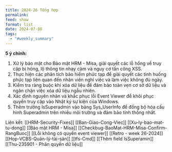 ```yaml
---
title: 2024-26 Tổng hợp
permalink: 
feed: show
format: list
date: 2024-07-08
tags:
  - "#weekly_summary"
---
```



**5 ý chính:**

1. Xử lý bảo mật cho Bảo mật HRM - Misa, giải quyết các lỗ hổng về truy cập bị hỏng, lộ thông tin nhạy cảm và nguy cơ tấn công XSS.
2. Thực hiện các phân tích bảo hiểm phức tạp để giải quyết các tình huống phức tạp liên quan đến nhân viên nghỉ việc và làm việc không đủ ngày.
3. Kiểm tra ràng buộc khi xóa dữ liệu để đảm bảo toàn vẹn cơ sở dữ liệu và ngăn chặn việc xóa dữ liệu ngẫu nhiên.
4. Xác định nguyên nhân và khắc phục lỗi  Event Viewer để khôi phục quyền truy cập vào Nhật ký sự kiện của Windows.
5. Thêm trường IsSuperadmin vào bảng Sys_UserInfo để đồng bộ hóa cấu hình Superadmin trên nhiều môi trường và đảm bảo tính thống nhất.


Liên kết:
[[HRM-Security-Fixes]]
[[Ban-Giao-Cong-Viec]]
[[Xu-ly-bao-mat-tu-dong]]
[[Bảo mật HRM - Misa]]
[[Checkbug-BaoMat-HRM-Misa-Confirm-RangBuoc]]
[[Lỗi không có quyền event viewer]]
[[Retro - week 26-2024]]
[[Họp-VCBS-Quản-lý-tài-sản]]
[[tfs-Cmd]]
[[Thêm field IsSuperamin]]
[[Thu-235901 - Phân quyền dữ liệu]]